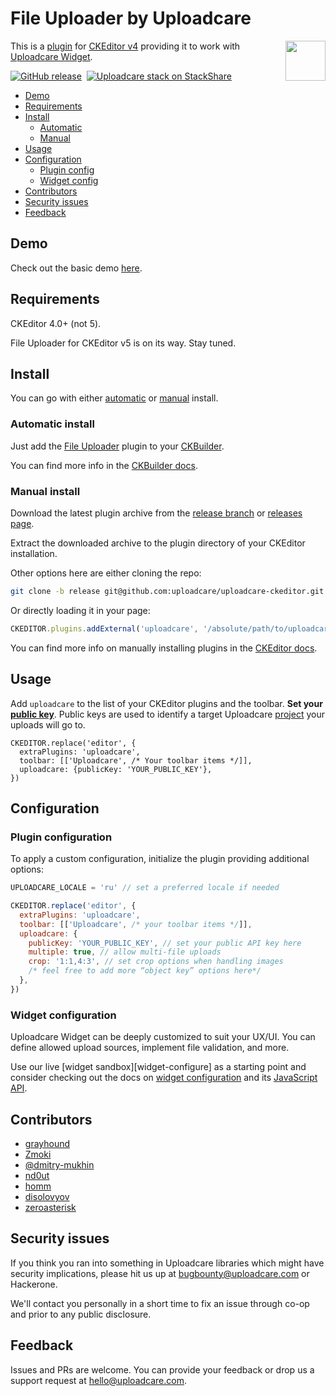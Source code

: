 # File Uploader by Uploadcare

<a href="https://uploadcare.com/?utm_source=github&utm_campaign=uploadcare-ckeditor">
    <img align="right" width="64" height="64"
         src="https://ucarecdn.com/2f4864b7-ed0e-4411-965b-8148623aa680/uploadcare-logo-mark.svg"
         alt="">
</a>

This is a [plugin][ck-uc-plugin] for [CKEditor v4][ck-4] providing it to work
with [Uploadcare Widget][uc-feature-widget].

[![GitHub release][badge-release-img]][badge-release-url]&nbsp;
[![Uploadcare stack on StackShare][badge-stack-img]][badge-stack-url]

* [Demo](#demo)
* [Requirements](#requirements)
* [Install](#install)
  * [Automatic](#automatic-install)
  * [Manual](#manual-install)
* [Usage](#usage)
* [Configuration](#configuration)
  * [Plugin config](#plugin-configuration)
  * [Widget config](#widget-configuration)
* [Contributors](#contributors)
* [Security issues](#security-issues)
* [Feedback](#feedback)

## Demo

Check out the basic demo [here][demo].

## Requirements

CKEditor 4.0+ (not 5).

File Uploader for CKEditor v5 is on its way. Stay tuned.

## Install

You can go with either [automatic](#install-auto) or [manual](install-manual)
install.

### Automatic install

Just add the [File Uploader][ck-uc-plugin] plugin to your
[CKBuilder][ck-docs-online-builder].

You can find more info in the [CKBuilder docs][ck-docs-auto-install].

### Manual install

Download the latest plugin archive from the [release branch][release-branch]
or [releases page][releases-page].

Extract the downloaded archive to the plugin directory of your CKEditor
installation.

Other options here are either cloning the repo:

```bash
git clone -b release git@github.com:uploadcare/uploadcare-ckeditor.git plugins/uploadcare
```

Or directly loading it in your page:

```javascript
CKEDITOR.plugins.addExternal('uploadcare', '/absolute/path/to/uploadcare/plugin.js')
```

You can find more info on manually installing plugins in the [CKEditor docs][ck-docs-manual-install].

## Usage

Add `uploadcare` to the list of your CKEditor plugins and the toolbar.
**Set your [public key][widget-docs-options-public-key]**. Public keys are used
to identify a target Uploadcare [project][uc-projects] your uploads will go to.

```
CKEDITOR.replace('editor', {
  extraPlugins: 'uploadcare',
  toolbar: [['Uploadcare', /* Your toolbar items */]],
  uploadcare: {publicKey: 'YOUR_PUBLIC_KEY'},
})
```

## Configuration

### Plugin configuration

To apply a custom configuration, initialize the plugin providing additional
options:

```javascript
UPLOADCARE_LOCALE = 'ru' // set a preferred locale if needed

CKEDITOR.replace('editor', {
  extraPlugins: 'uploadcare',
  toolbar: [['Uploadcare', /* your toolbar items */]],
  uploadcare: {
    publicKey: 'YOUR_PUBLIC_KEY', // set your public API key here
    multiple: true, // allow multi-file uploads
    crop: '1:1,4:3', // set crop options when handling images
    /* feel free to add more “object key” options here*/
  },
})
```

### Widget configuration

Uploadcare Widget can be deeply customized to suit your UX/UI. You can define
allowed upload sources, implement file validation, and more.

Use our live [widget sandbox][widget-configure] as a starting point and consider
checking out the docs on [widget configuration][widget-docs-config] and its
[JavaScript API][widget-docs-js-api].

## Contributors

* [grayhound](https://github.com/grayhound)
* [Zmoki](https://github.com/Zmoki)
* [@dmitry-mukhin](https://github.com/dmitry-mukhin)
* [nd0ut](https://github.com/nd0ut)
* [homm](https://github.com/homm)
* [disolovyov](https://github.com/disolovyov)
* [zeroasterisk](https://github.com/zeroasterisk)

## Security issues

If you think you ran into something in Uploadcare libraries which might have
security implications, please hit us up at [bugbounty@uploadcare.com][bounty]
or Hackerone.

We'll contact you personally in a short time to fix an issue through co-op and
prior to any public disclosure.

## Feedback

Issues and PRs are welcome. You can provide your feedback or drop us a support
request at [hello@uploadcare.com][uc-email-hello].

[uc-email-hello]: mailto:hello@uploadcare.com
[demo]: https://uploadcare.github.io/uploadcare-ckeditor/
[uc-feature-widget]: https://uploadcare.com/features/widget/?utm_source=github&utm_campaign=uploadcare-ckeditor
[widget-docs-config]: https://uploadcare.com/docs/uploads/widget/config/
[widget-docs-js-api]: https://uploadcare.com/docs/api_reference/javascript/
[widget-docs-options-public-key]: https://uploadcare.com/docs/uploads/widget/config/#option-public-key
[uc-projects]: https://uploadcare.com/docs/keys/#projects
[releases-page]: https://github.com/uploadcare/uploadcare-ckeditor/releases
[release-branch]: https://github.com/uploadcare/uploadcare-ckeditor/tree/release
[ck-4]: https://ckeditor.com/ckeditor-4/
[ck-uc-plugin]: https://ckeditor.com/addon/uploadcare
[ck-docs-auto-install]: https://docs.ckeditor.com/ckeditor4/latest/guide/dev_plugins.html#online-builder-installation
[ck-docs-manual-install]: https://docs.ckeditor.com/ckeditor4/latest/guide/dev_plugins.html#manual-installation
[ck-docs-online-builder]: https://ckeditor.com/cke4/builder
[badge-stack-img]: https://img.shields.io/badge/tech-stack-0690fa.svg?style=flat
[badge-stack-url]: https://stackshare.io/uploadcare/stacks/
[badge-release-img]: https://img.shields.io/github/release/uploadcare/uploadcare-ckeditor.svg
[badge-release-url]: https://github.com/uploadcare/uploadcare-ckeditor/releases
[bounty]: mailto:bugbounty@uploadcare.com
